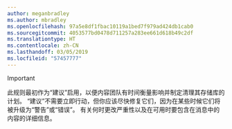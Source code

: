 ```yaml
---
author: meganbradley
ms.author: mbradley
ms.openlocfilehash: 97a5e8df1fbac10119a1bed7f979ad424db1cab0
ms.sourcegitcommit: 4053577bd0478d711257a283ee661d618b49c2df
ms.translationtype: HT
ms.contentlocale: zh-CN
ms.lasthandoff: 03/05/2019
ms.locfileid: "57457777"
---
```

> [!IMPORTANT]
> 此规则最初作为“建议”启用，以便内容团队有时间衡量影响并制定清理其存储库的计划。 “建议”不需要立即行动，但你应该尽快修复它们，因为在某些时候它们将被升级为“警告”或“错误”。 有关何时更改严重性以及在可用时要包含在消息中的内容的详细信息。